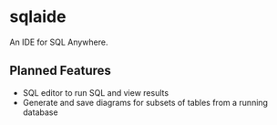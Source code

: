 # sqlaide

An IDE for SQL Anywhere.

## Planned Features

- SQL editor to run SQL and view results
- Generate and save diagrams for subsets of tables from a running database
